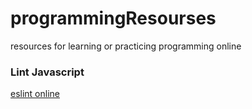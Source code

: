 # programmingResourses
resources for learning or practicing programming online


### Lint Javascript
[eslint online](https://eslint.org/demo)
